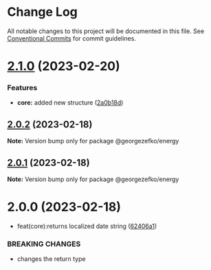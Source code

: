 # Change Log

All notable changes to this project will be documented in this file.
See [Conventional Commits](https://conventionalcommits.org) for commit guidelines.

# [2.1.0](https://github.com/georgezefko/DB_migrations_monorepo/compare/@georgezefko/energy@2.0.2...@georgezefko/energy@2.1.0) (2023-02-20)


### Features

* **core:** added new structure ([2a0b18d](https://github.com/georgezefko/DB_migrations_monorepo/commit/2a0b18db097962b831f4448f336566e39e9f5612))





## [2.0.2](https://github.com/georgezefko/DB_migrations_monorepo/compare/@georgezefko/energy@2.0.1...@georgezefko/energy@2.0.2) (2023-02-18)

**Note:** Version bump only for package @georgezefko/energy

## [2.0.1](https://github.com/georgezefko/DB_migrations_monorepo/compare/@georgezefko/energy@2.0.0...@georgezefko/energy@2.0.1) (2023-02-18)

**Note:** Version bump only for package @georgezefko/energy

# 2.0.0 (2023-02-18)

- feat(core):returns localized date string ([62406a1](https://github.com/georgezefko/DB_migrations_monorepo/commit/62406a1184791e43c862db3369d357679efbaa71))

### BREAKING CHANGES

- changes the return type
